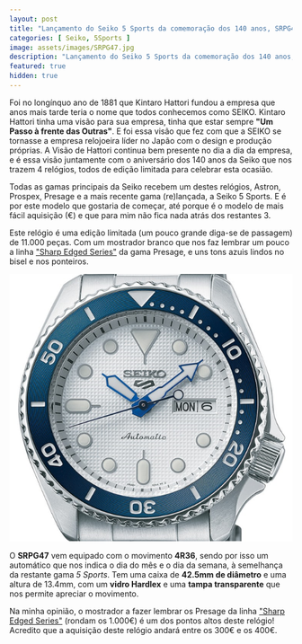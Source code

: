 ```yaml
---
layout: post
title: "Lançamento do Seiko 5 Sports da comemoração dos 140 anos, SRPG47"
categories: [ Seiko, 5Sports ]
image: assets/images/SRPG47.jpg
description: "Lançamento do Seiko 5 Sports da comemoração dos 140 anos, SRPG47"
featured: true
hidden: true
---
```

Foi no longínquo ano de 1881 que Kintaro Hattori fundou a empresa que anos mais tarde teria o nome que todos conhecemos como SEIKO.
Kintaro Hattori tinha uma visão para sua empresa, tinha que estar sempre **"Um Passo à frente das Outras"**. E foi essa visão que fez com que a SEIKO se tornasse a empresa relojoeira líder no Japão com o design e produção próprias. A Visão de Hattori continua bem presente no dia a dia da empresa, e é essa visão juntamente com o aniversário dos 140 anos da Seiko que nos trazem 4 relógios, todos de edição limitada para celebrar esta ocasião.

Todas as gamas principais da Seiko recebem um destes relógios, Astron, Prospex, Presage e a mais recente gama (re)lançada, a Seiko 5 Sports. E é por este modelo que gostaria de começar, até porque é o modelo de mais fácil aquisição (€) e que para mim não fica nada atrás dos restantes 3.

Este relógio é uma edição limitada (um pouco grande diga-se de passagem) de 11.000 peças. Com um mostrador branco que nos faz lembrar um pouco a linha ["Sharp Edged Series"](https://blogdorelogio.pt/sharp-edged-series-spb205j1/ "Seiko Presage Linha Sharp Edged Series") da gama Presage, e uns tons azuis lindos no bisel e nos ponteiros. 

![Mostrador do Seiko 5 Sports SRPG47](/assets/images/SRPG47-mostrador.png "Seiko 5 Sports SRPG47")

O **SRPG47** vem equipado com o movimento **4R36**, sendo por isso um automático que nos indica o dia do mês e o dia da semana, à semelhança da restante gama *5 Sports*. Tem uma caixa de **42.5mm de diâmetro** e uma altura de 13.4mm, com um **vidro Hardlex** e uma **tampa transparente** que nos permite apreciar o movimento.

Na minha opinião, o mostrador a fazer lembrar os Presage da linha ["Sharp Edged Series"](https://blogdorelogio.pt/sharp-edged-series-spb205j1/ "Seiko Presage Linha Sharp Edged Series") (rondam os 1.000€) é um dos pontos altos deste relógio! Acredito que a aquisição deste relógio andará entre os 300€ e os 400€.
